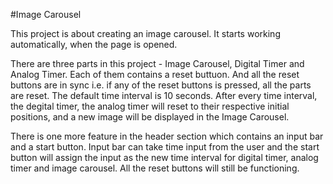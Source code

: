 #Image Carousel

This project is about creating an image carousel. It starts working automatically, when the page is opened.

There are three parts in this project - Image Carousel, Digital Timer and Analog Timer. Each of them contains a reset buttuon. And all the reset buttons are in sync i.e. if any of the reset buttons is pressed, all the parts are reset. The default time interval is 10 seconds. After every time interval, the degital timer, the analog timer will reset to their respective initial positions, and a new image will be displayed in the Image Carousel.

There is one more feature in the header section which contains an input bar and a start button. Input bar can take time input from the user and the start button will assign the input as the new time interval for digital timer,  analog timer and image carousel. All the reset buttons will still be functioning.
